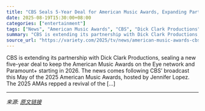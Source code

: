```yaml
---
title: "CBS Seals 5-Year Deal for American Music Awards, Expanding Partnership With Dick Clark Prods."
date: 2025-08-19T15:30:00+08:00
categories: ["entertainment"]
tags: ["News", "American Music Awards", "CBS", "Dick Clark Productions"]
summary: "CBS is extending its partnership with Dick Clark Productions, sealing a new five-year deal to keep the American Music Awards on the Eye network and Paramount+ starting in 2026. The news comes followin"
source_url: "https://variety.com/2025/tv/news/american-music-awards-cbs-5-years-deal-1236492439/"
---
```


CBS is extending its partnership with Dick Clark Productions, sealing a new five-year deal to keep the American Music Awards on the Eye network and Paramount+ starting in 2026. The news comes following CBS&#8217; broadcast this May of the 2025 American Music Awards, hosted by Jennifer Lopez. The 2025 AMAs repped a revival of the [&#8230;]

---

*来源: [原文链接](https://variety.com/2025/tv/news/american-music-awards-cbs-5-years-deal-1236492439/)*
